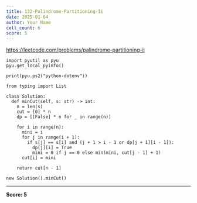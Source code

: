 ```yaml
---
title: 132-Palindrome-Partitioning-Ii
date: 2025-01-04
author: Your Name
cell_count: 6
score: 5
---
```


https://leetcode.com/problems/palindrome-partitioning-ii


```
import pyutil as pyu
pyu.get_local_pyinfo()
```


```
print(pyu.ps2("python-dotenv"))
```


```
from typing import List
```


```
class Solution:
  def minCut(self, s: str) -> int:
    n = len(s)
    cut = [0] * n
    dp = [[False] * n for _ in range(n)]

    for i in range(n):
      mini = i
      for j in range(i + 1):
        if s[j] == s[i] and (j + 1 > i - 1 or dp[j + 1][i - 1]):
          dp[j][i] = True
          mini = 0 if j == 0 else min(mini, cut[j - 1] + 1)
      cut[i] = mini

    return cut[n - 1]
```


```
new Solution().minCut()
```


---
**Score: 5**